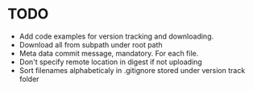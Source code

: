 # TODO

* Add code examples for version tracking and downloading.
* Download all from subpath under root path
* Meta data commit message, mandatory. For each file.
* Don't specify remote location in digest if not uploading
* Sort filenames alphabeticaly in .gitignore stored under version track folder
